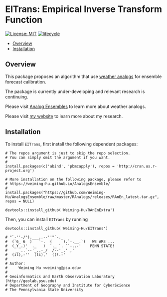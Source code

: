 # EITrans: Empirical Inverse Transform Function

[![License: MIT](https://img.shields.io/badge/License-MIT-yellow.svg)](https://opensource.org/licenses/MIT)
[![lifecycle](https://img.shields.io/badge/lifecycle-experimental-orange.svg)](https://www.tidyverse.org/lifecycle/#experimental)

<!-- vim-markdown-toc GitLab -->

* [Overview](#overview)
* [Installation](#installation)

<!-- vim-markdown-toc -->

## Overview

This package proposes an algorithm that use [weather analogs](https://weiming-hu.github.io/AnalogsEnsemble/) for ensemble forecast calibration.

The package is currently under-developing and relevant research is continuing.

Please visit [Analog Ensembles](weiming-hu.github.io/) to learn more about weather analogs.

Please visit [my website](weiming-hu.github.io/) to learn more about my research.


## Installation

To install `EITrans`, first install the following dependent packages:

```
# The repos argument is just to skip the repo selection.
# You can simply omit the argument if you want.
#
install.packages(c('abind', 'pbmcapply'), repos = 'http://cran.us.r-project.org')

# More installation on the following package, please refer to
# https://weiming-hu.github.io/AnalogsEnsemble/
#
install.packages("https://github.com/Weiming-Hu/AnalogsEnsemble/raw/master/RAnalogs/releases/RAnEn_latest.tar.gz", repos = NULL)

devtools::install_github('Weiming-Hu/RAnEnExtra')
```

Then, you can install `EITrans` by running

```
devtools::install_github('Weiming-Hu/EITrans')
```

```
# "`-''-/").___..--''"`-._
#  (`6_ 6  )   `-.  (     ).`-.__.`)   WE ARE ...
#  (_Y_.)'  ._   )  `._ `. ``-..-'    PENN STATE!
#    _ ..`--'_..-_/  /--'_.' ,'
#  (il),-''  (li),'  ((!.-'
# 
# Author: 
#     Weiming Hu <weiming@psu.edu>
#         
# Geoinformatics and Earth Observation Laboratory (http://geolab.psu.edu)
# Department of Geography and Institute for CyberScience
# The Pennsylvania State University
```
